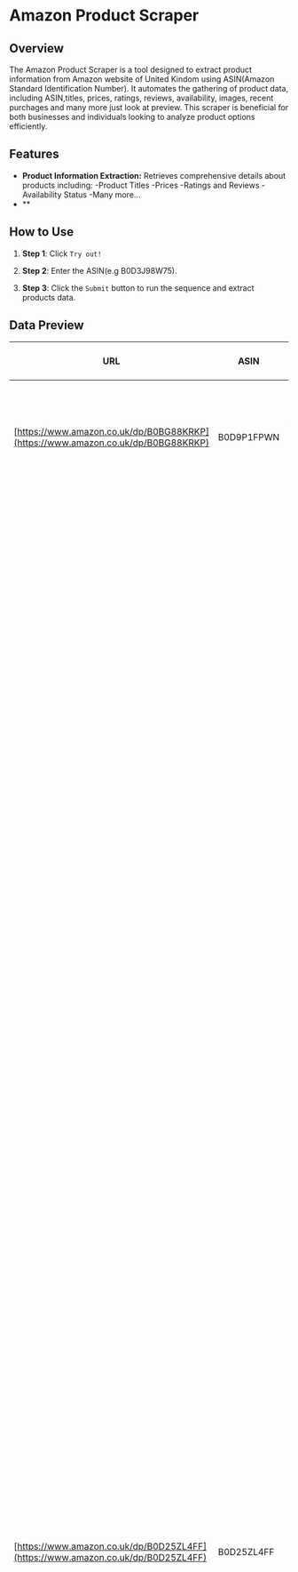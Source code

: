 # Amazon Product Scraper

## Overview

The Amazon Product Scraper is a tool designed to extract product information from Amazon website of United Kindom using ASIN(Amazon Standard Identification Number). It automates the gathering of product data, including ASIN,titles, prices, ratings, reviews, availability, images, recent purchages and many more just look at preview. This scraper is beneficial for both businesses and individuals looking to analyze product options efficiently.

## Features

- **Product Information Extraction:** Retrieves comprehensive details about products including:
  -Product Titles
  -Prices
  -Ratings and Reviews
  -Availability Status
  -Many more...
- \*\*

## How to Use

1. **Step 1**: Click `Try out!`
2. **Step 2**: Enter the ASIN(e.g B0D3J98W75).

3. **Step 3**: Click the `Submit` button to run the sequence and extract products data.

## Data Preview

| URL                                                                              | ASIN       | Brand                    | Image URL                                                                | Price  | Stars              | Title                                                                                                                                                                                                    | Seller | Category                                                                                    | Delivery                                                                 | In Stock | Brand URL                                                                                                                    | Dimensions | Breadcrumbs                                                                                 | Image URL 1                                                             | Image URL 2                                                             | Image URL 3                                                             | Image URL 4                                                             | Image URL 5                                                             | Current Time         | Manufacturer | Rating Count  | About this item                                                                                                                                                                                                                                                                                                                                                                                                                                                                                                                                                                                                                                                                                                                                                                                                                                                                                                                                                                                                                                                                                                                                                                                                                                                                                                                                                                                                                                                                                                                                                                                                                                                                                                                                                                                                                                                                                                                                                                                                                                                                                                                                                                                                                                                                                                         | Recent Purchase | Answer Questions | Fastest Delivery | Manufacturer URL | Best Sellers Rank | Country of Origin | Variant Attribute | Product Description |
| -------------------------------------------------------------------------------- | ---------- | ------------------------ | ------------------------------------------------------------------------ | ------ | ------------------ | -------------------------------------------------------------------------------------------------------------------------------------------------------------------------------------------------------- | ------ | ------------------------------------------------------------------------------------------- | ------------------------------------------------------------------------ | -------- | ---------------------------------------------------------------------------------------------------------------------------- | ---------- | ------------------------------------------------------------------------------------------- | ----------------------------------------------------------------------- | ----------------------------------------------------------------------- | ----------------------------------------------------------------------- | ----------------------------------------------------------------------- | ----------------------------------------------------------------------- | -------------------- | ------------ | ------------- | ----------------------------------------------------------------------------------------------------------------------------------------------------------------------------------------------------------------------------------------------------------------------------------------------------------------------------------------------------------------------------------------------------------------------------------------------------------------------------------------------------------------------------------------------------------------------------------------------------------------------------------------------------------------------------------------------------------------------------------------------------------------------------------------------------------------------------------------------------------------------------------------------------------------------------------------------------------------------------------------------------------------------------------------------------------------------------------------------------------------------------------------------------------------------------------------------------------------------------------------------------------------------------------------------------------------------------------------------------------------------------------------------------------------------------------------------------------------------------------------------------------------------------------------------------------------------------------------------------------------------------------------------------------------------------------------------------------------------------------------------------------------------------------------------------------------------------------------------------------------------------------------------------------------------------------------------------------------------------------------------------------------------------------------------------------------------------------------------------------------------------------------------------------------------------------------------------------------------------------------------------------------------------------------------------------------------- | --------------- | ---------------- | ---------------- | ---------------- | ----------------- | ----------------- | ----------------- | ------------------- |
| [https://www.amazon.co.uk/dp/B0BG88KRKP](https://www.amazon.co.uk/dp/B0BG88KRKP) | B0D9P1FPWN | Visit the FitVille Store | ![Image](https://m.media-amazon.com/images/I/71IloJUYNRL._AC_SY625_.jpg) | £59.99 | 4.1 out of 5 stars | FitVille Mens Extra Wide Fit Hiking Shoes, Walking Trekking Trainers with Arch Support for Heel Pain Relief, Sturdy Core                                                                                 | N/A    | Men, Shoes, Fashion & Athletic Trainers, Sports & Outdoor Shoes, Trekking & Hiking Footwear | N/A                                                                      | N/A      | [/stores/FitVille/page/4D5F0FFC-46BD-428A-864A-5839B85FF6E2?ref\_=ast_bln](https://stores/fitville)                          | N/A        | Men, Shoes, Fashion & Athletic Trainers, Sports & Outdoor Shoes, Trekking & Hiking Footwear | ![Image](https://m.media-amazon.com/images/I/41Yi5mgaLXL._AC_US40_.jpg) | ![Image](https://m.media-amazon.com/images/I/51659S6-N4L._AC_US40_.jpg) | ![Image](https://m.media-amazon.com/images/I/51RTs+YO50L._AC_US40_.jpg) | ![Image](https://m.media-amazon.com/images/I/51b7uHA2EuL._AC_US40_.jpg) | ![Image](https://m.media-amazon.com/images/I/51-EH68m2EL._AC_US40_.jpg) | 17/10/2024, 16:00:21 | N/A          | 1,615 ratings | N/A                                                                                                                                                                                                                                                                                                                                                                                                                                                                                                                                                                                                                                                                                                                                                                                                                                                                                                                                                                                                                                                                                                                                                                                                                                                                                                                                                                                                                                                                                                                                                                                                                                                                                                                                                                                                                                                                                                                                                                                                                                                                                                                                                                                                                                                                                                                     | N/A             | N/A              | N/A              | N/A              | N/A               | N/A               | N/A               | N/A                 |
| [https://www.amazon.co.uk/dp/B0D25ZL4FF](https://www.amazon.co.uk/dp/B0D25ZL4FF) | B0D25ZL4FF | Brand: Jugeman           | ![Image](https://m.media-amazon.com/images/I/71Nd69-7YiL._AC_SX679_.jpg) | £24.99 | 4.1 out of 5 stars | Smart Watch for Men Women Answer/Make Calls, 1.96" Fitness Watch with Step Counter Heart Rate Sleep Monitor, Fitness Tracker 113+ Sports Activity Trackers IP68 Waterproof, Smartwatches for Android IOS | N/A    | Wearable Technology, Smartwatches                                                           | £16.08 delivery Friday, 25 October. Order within 23 hrs 44 mins. Details | N/A      | [/Jugeman/b/ref=bl_dp_s_web_28218399031?ie=UTF8&node=28218399031&field-lbr_brands_browse-bin=Jugeman](https://jugeman/brand) | N/A        | Wearable Technology, Smartwatches                                                           | ![Image](https://m.media-amazon.com/images/I/41L2Tap1BOL._AC_US40_.jpg) | ![Image](https://m.media-amazon.com/images/I/41x6i2fAD-L._AC_US40_.jpg) | ![Image](https://m.media-amazon.com/images/I/51HrolQtmeL._AC_US40_.jpg) | ![Image](https://m.media-amazon.com/images/I/51uEZavU6XL._AC_US40_.jpg) | ![Image](https://m.media-amazon.com/images/I/51F1ZDzoLfL._AC_US40_.jpg) | 17/10/2024, 16:00:29 | N/A          | 1,540 ratings | Bluetooth Calling and Smart Notifications: Smart watch with built-in HD microphone and speaker, after connecting to your phone via Bluetooth can receive and make calls directly from your watch, App can store multiple contacts, make you stay in touch with family or friends anytime, anywhere. The smart watch for men can receive message notifications from SMS and social apps (Facebook, Twitter, WhatsApp, Instagram, Messenger, Linkedin, Skype, etc.), so you will never miss any important messages. 1.96" HD Touch Screen & 250+ Personalized Dial: The fitness watch has a 1.96" HD touch screen with 320\*386 HD resolution, flexible touch response, and detailed image quality, bringing you a unique visual and better interactive experience. The mens watch app also offers over 250 personalized dial wallpapers to choose from, and you can even customize your dial wallpaper with your favorite photos. 24/7 Heart Rate & Sleep Monitor: The smartwatch built-in high-performance optical sensor that can monitor our heart rate in real-time 24 hours a day, and you can better understand your heart rate trends. Also, the womens watch automatically monitors your sleep status (deep sleep, light sleep, waking up), provides a comprehensive sleep quality analysis, so better sleep starts now. (Data is for reference only and not for medical purposes) 113+ Sports Modes and IP68 Waterproof: This fitness smart watch supports 113+ sports modes such as walking, running, cycling, and soccer, and you can visually read sports data (steps, distance, calories, etc.) on the smart watch. To help you train scientifically and achieve your fitness goals. The running smart watch is IP68 waterproof and can be worn when washing hands, or in the rain, it is not recommended for use in hot water or seawater. More Practical Functions and Wide Compatibility: Smart watch has many practical features, such as alarm clock, stopwatch, timer, camera control, find your phone, calculator, music control, weather forecast, sedentary reminder, calendar, brightness adjustment, female menstrual cycle tracker, breath training, etc. Smart watch for women is compatible with smartphones (Android 9.0, iOS 10.0, and above), not desktop computers, laptops, and tablets. | N/A             | N/A              | N/A              | N/A              | N/A               | N/A               | N/A               | N/A                 |

## Notes

Please contact our support team if you have any questions about this template or if you would like to have a customized version.

## Is Scraping Amazon Product Legal?

Web scraping is typically allowed when gathering publicly available, non-personal data. However, how you use that data may have legal implications. Content like documentation, help articles, or blogs is often copyrighted, meaning you cannot republish it without permission from the owner. For more information on the legal aspects of web scraping, consider reviewing relevant resources or consulting with a legal professional if you're uncertain.
